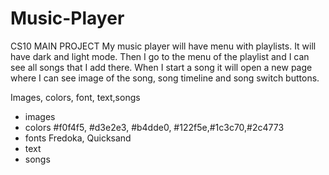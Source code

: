 # Music-Player
CS10 MAIN PROJECT
My music player will have menu with playlists. It will have dark and light mode. Then I go to the menu of the playlist and I can see all songs that I add there. When I start a song it will open a new page where I can see image of the song, song timeline and song switch  buttons.

Images, colors, font, text,songs 

- images
- colors
  #f0f4f5, #d3e2e3, #b4dde0,
  #122f5e,#1c3c70,#2c4773
- fonts
  Fredoka, Quicksand
- text
- songs
